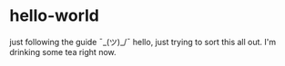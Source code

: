 # hello-world
just following the guide ¯\_(ツ)_/¯
hello, just trying to sort this all out. I'm drinking some tea right now.
